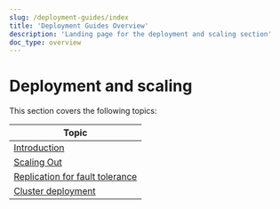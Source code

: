 ```yaml
---
slug: /deployment-guides/index
title: 'Deployment Guides Overview'
description: 'Landing page for the deployment and scaling section'
doc_type: overview
---
```


# Deployment and scaling

This section covers the following topics:

| Topic                                                            |
|------------------------------------------------------------------|
| [Introduction](/architecture/introduction)                    |
| [Scaling Out](/architecture/horizontal-scaling)               |
| [Replication for fault tolerance](/architecture/replication)  |
| [Cluster deployment](/architecture/cluster-deployment)        |
